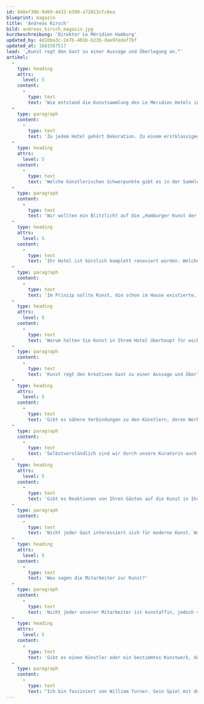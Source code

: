 ```yaml
---
id: 848ef30b-9d69-4432-b390-a72813cfc6ea
blueprint: magazin
title: 'Andreas Kirsch'
bild: andreas_kirsch_magazin.jpg
kurzbeschreibung: 'Direktor Le Méridien Hamburg'
updated_by: 4d1bba3c-2e7b-401b-b23b-dae97edaf7bf
updated_at: 1681587517
lead: '„Kunst regt den Gast zu einer Aussage und Überlegung an.“'
artikel:
  -
    type: heading
    attrs:
      level: 5
    content:
      -
        type: text
        text: 'Wie entstand die Kunstsammlung des Le Méridien Hotels in Hamburg?'
  -
    type: paragraph
    content:
      -
        type: text
        text: 'Zu jedem Hotel gehört Dekoration. Zu einem erstklassigen Hotel gehört Kunst. Aus einem Wettbewerb heraus wurden 50 Künstler, die entweder in Hamburg geboren wurden, hier leben oder studiert haben, ausgewählt. Daraus entstand eine Sammlung von 640 Exponaten.'
  -
    type: heading
    attrs:
      level: 5
    content:
      -
        type: text
        text: 'Welche künstlerischen Schwerpunkte gibt es in der Sammlung?'
  -
    type: paragraph
    content:
      -
        type: text
        text: 'Wir wollten ein Blitzlicht auf die „Hamburger Kunst der Moderne“ im Jahre 2002 und 2003 werfen.'
  -
    type: heading
    attrs:
      level: 5
    content:
      -
        type: text
        text: 'Ihr Hotel ist kürzlich komplett renoviert worden. Welche Überlegungen gab es dabei in Bezug auf die Hängung von Kunst?'
  -
    type: paragraph
    content:
      -
        type: text
        text: 'Im Prinzip sollte Kunst, die schon im Hause existierte, wieder in das neue Konzept integriert werden. Neue aussagekräftige Exponate wurden hinzugefügt.'
  -
    type: heading
    attrs:
      level: 5
    content:
      -
        type: text
        text: 'Warum halten Sie Kunst in Ihrem Hotel überhaupt für wichtig?'
  -
    type: paragraph
    content:
      -
        type: text
        text: 'Kunst regt den kreativen Gast zu einer Aussage und Überlegung an.'
  -
    type: heading
    attrs:
      level: 5
    content:
      -
        type: text
        text: 'Gibt es nähere Verbindungen zu den Künstlern, deren Werke bei Ihnen ausgestellt sind?'
  -
    type: paragraph
    content:
      -
        type: text
        text: 'Selbstverständlich sind wir durch unsere Kuratorin auch weiterhin in Kontakt mit den Künstlern. An geführten Kunstbesichtigungen im Haus nehmen teilweise auch die Künstler selbst teil.'
  -
    type: heading
    attrs:
      level: 5
    content:
      -
        type: text
        text: 'Gibt es Reaktionen von Ihren Gästen auf die Kunst in Ihrem Hause?'
  -
    type: paragraph
    content:
      -
        type: text
        text: 'Nicht jeder Gast interessiert sich für moderne Kunst. Was dem einen gefällt, sagt dem anderen nicht zu. Wichtig ist aber, dass man sich dazu austauscht. Seit der Eröffnung des neuen HERITAGE Restaurants erhalten wir beispielsweise viel positives Feedback zu den Fotografien von Sacha Goldberger. Oft werden wir in dem Zuge gefragt, wieso wir uns für diese außergewöhnlichen Kunstwerke entschieden haben – die unterhaltsamste Antwort dazu stammt von unserem Küchenchef: Haben wir gesehen, fanden wir geil, haben wir gekauft!'
  -
    type: heading
    attrs:
      level: 5
    content:
      -
        type: text
        text: 'Was sagen die Mitarbeiter zur Kunst?'
  -
    type: paragraph
    content:
      -
        type: text
        text: 'Nicht jeder unserer Mitarbeiter ist kunstaffin, jedoch versuchen wir jedem Einzelnen gewisse Grundkenntnisse in Bezug auf unsere Künstler und deren Kunstwerke zu vermitteln. Darüber hinaus bieten wir unseren Mitarbeitern, aber auch unseren Gästen, aufgrund einer Kooperation mit den Deichtorhallen freien Eintritt zu den dortigen Ausstellungen. Dadurch möchten wir unsere Mitarbeiter dazu motivieren sich der Kunst zu öffnen.'
  -
    type: heading
    attrs:
      level: 5
    content:
      -
        type: text
        text: 'Gibt es einen Künstler oder ein bestimmtes Kunstwerk, das Sie persönlich ganz besonders inspiriert, und warum?'
  -
    type: paragraph
    content:
      -
        type: text
        text: "Ich bin fasziniert von William Turner. Sein Spiel mit dem Licht in seinen Aquarellen beeindruckt mich.\_"
---
```

